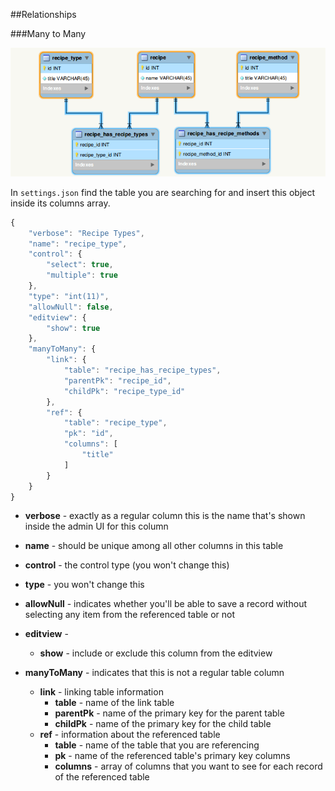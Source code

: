 ##Relationships

###Many to Many

![Many to Many][1]

In `settings.json` find the table you are searching for and insert this object inside its columns array.

```js
{
    "verbose": "Recipe Types",
    "name": "recipe_type",
    "control": {
        "select": true,
        "multiple": true
    },
    "type": "int(11)",
    "allowNull": false,
    "editview": {
        "show": true
    },
    "manyToMany": {
        "link": {
            "table": "recipe_has_recipe_types",
            "parentPk": "recipe_id",
            "childPk": "recipe_type_id"
        },
        "ref": {
            "table": "recipe_type",
            "pk": "id",
            "columns": [
                "title"
            ]
        }
    }
}
```

- **verbose** - exactly as a regular column this is the name that's shown inside the admin UI for this column
- **name** - should be unique among all other columns in this table
- **control** - the control type (you won't change this)
- **type** - you won't change this
- **allowNull** - indicates whether you'll be able to save a record without selecting any item from the referenced table or not
- **editview** - 
    - **show** - include or exclude this column from the editview
- **manyToMany** - indicates that this is not a regular table column
    - **link** - linking table information
        - **table** - name of the link table
        - **parentPk** - name of the primary key for the parent table
        - **childPk** - name of the primary key for the child table
    - **ref** - information about the referenced table
        - **table** - name of the table that you are referencing
        - **pk** - name of the referenced table's primary key columns
        - **columns** - array of columns that you want to see for each record of the referenced table

  [1]: images/many-to-many.png